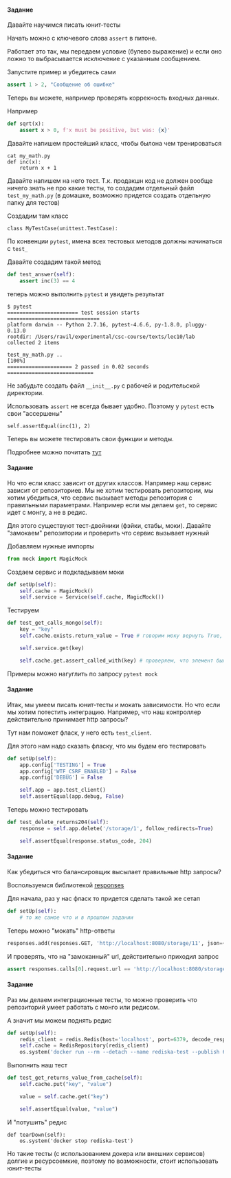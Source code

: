 #### Задание
Давайте научимся писать юнит-тесты


Начать можно с ключевого слова `assert` в питоне.

Работает это так, мы передаем условие (булево выражение) и если оно ложно 
то выбрасывается исключение с указанным сообщением.

Запустите пример и убедитесь сами
```python
assert 1 > 2, "Сообщение об ошибке"
```

Теперь вы можете, например проверять коррекность входных данных.

Например
```python
def sqrt(x):
    assert x > 0, f'x must be positive, but was: {x}'
```

Давайте напишем простейший класс, чтобы былона чем тренироваться

```
cat my_math.py
def inc(x):
    return x + 1
```

Давайте напишем на него тест. 
Т.к. продакшн код не должен вообще ничего знать не про какие тесты,
то создадим отдельный файл `test_my_math.py` (в домашке, возможно придется создать отдельную папку для тестов)

Создадим там класс
```
class MyTestCase(unittest.TestCase):
```

По конвенции `pytest`, имена всех тестовых методов должны начинаться с `test_`

Давайте создадим такой метод

```python
def test_answer(self):
    assert inc(3) == 4
``` 

теперь можно выполнить `pytest` и увидеть результат

``` 
$ pytest
======================= test session starts ==============================
platform darwin -- Python 2.7.16, pytest-4.6.6, py-1.8.0, pluggy-0.13.0
rootdir: /Users/ravil/experimental/csc-course/texts/lec10/lab
collected 2 items

test_my_math.py ..                                                                                                                                                                                 [100%]
===================== 2 passed in 0.02 seconds ============================

```
Не забудьте создать файл `__init__.py` с рабочей и родительской директории.

Использовать `assert` не всегда бывает удобно. Поэтому у `pytest` есть свои "ассершены"

```
self.assertEqual(inc(1), 2)
```

Теперь вы можете тестировать свои функции и методы.

Подробнее можно почитать [тут](https://docs.pytest.org/en/stable/)

#### Задание
Но что если класс зависит от других классов. Например наш сервис зависит от репозиториев.
Мы не хотим тестировать репозитории, мы хотим убедиться, что сервис вызывает методы репозитория с правильными параметрами.
Например если мы делаем `get`, то сервис идет с монгу, а не в редис.  

Для этого существуют тест-двойники (фэйки, стабы, моки). Давайте "замокаем" репозитории и проверить что сервис вызывает нужный

Добавляем нужные импорты
```python
from mock import MagicMock
```

Создаем сервис и подкладываем моки
```python
def setUp(self):
    self.cache = MagicMock()
    self.service = Service(self.cache, MagicMock())
```

Тестируем
```python
def test_get_calls_mongo(self):
    key = "key"
    self.cache.exists.return_value = True # говорим моку вернуть True, при вызове exists

    self.service.get(key)

    self.cache.get.assert_called_with(key) # проверяем, что элемент был взят из кеша
```

Примеры можно нагуглить по запросу `pytest mock`

#### Задание
Итак, мы умеем писать юнит-тесты и мокать зависимости. Но что если мы хотим потестить интеграцию.
Например, что наш контроллер действительно принимает http запросы?

Тут нам поможет фласк, у него есть `test_client`.

Для этого нам надо сказать фласку, что мы будем его тестировать

```python
def setUp(self):
    app.config['TESTING'] = True
    app.config['WTF_CSRF_ENABLED'] = False
    app.config['DEBUG'] = False

    self.app = app.test_client()
    self.assertEqual(app.debug, False)
```

Теперь можно тестировать

```python
def test_delete_returns204(self):
    response = self.app.delete('/storage/1', follow_redirects=True)

    self.assertEqual(response.status_code, 204)
```

#### Задание
Как убедиться что балансировщик высылает правильные http запросы?

Воспользуемся библиотекой [responses](`https://github.com/getsentry/responses`)

Для начала, раз у нас фласк то придется сделать такой же сетап
```python
def setUp(self):
    # то же самое что и в прошлом задании
```

Теперь можно "мокать" http-ответы
```python
responses.add(responses.GET, 'http://localhost:8080/storage/11', json={'value': 'value'}, status=200)
```
И проверять, что на "замоканный" url, действительно приходил запрос

```python
assert responses.calls[0].request.url == 'http://localhost:8080/storage/11
``` 

#### Задание
Раз мы делаем интеграционные тесты, то можно проверить что репозиторий умеет работать с монго или редисом.

А значит мы можем поднять редис
```python
def setUp(self):
    redis_client = redis.Redis(host='localhost', port=6379, decode_responses=True)
    self.cache = RedisRepository(redis_client)
    os.system('docker run --rm --detach --name rediska-test --publish 6379:6379 redis')
```

Выполнить наш тест
```python
def test_get_returns_value_from_cache(self):
    self.cache.put("key", "value")

    value = self.cache.get("key")

    self.assertEqual(value, "value")
```

И "потушить" редис

```
def tearDown(self):
    os.system('docker stop rediska-test')
```

Но такие тесты (с использованием докера или внешних сервисов) долгие и ресурсоемкие, 
поэтому по возможности, стоит использовать юнит-тесты 
